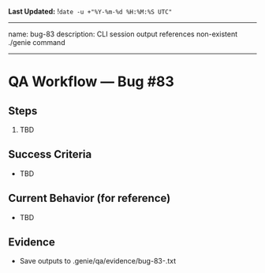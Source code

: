 **Last Updated:** !`date -u +"%Y-%m-%d %H:%M:%S UTC"`

---
name: bug-83
description: CLI session output references non-existent ./genie command

---

# QA Workflow — Bug #83

## Steps
1. TBD

## Success Criteria
- TBD

## Current Behavior (for reference)
- TBD

## Evidence
- Save outputs to .genie/qa/evidence/bug-83-<timestamp>.txt
